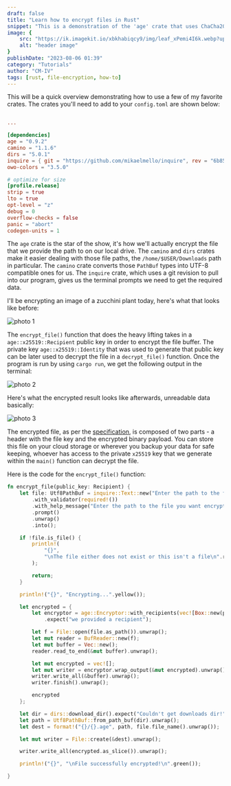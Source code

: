 ```yaml
---
draft: false
title: "Learn how to encrypt files in Rust"
snippet: "This is a demonstration of the 'age' crate that uses ChaCha20Poly1305 AEAD encryption with x25519 asymmetric keys"
image: {
    src: "https://ik.imagekit.io/xbkhabiqcy9/img/leaf_xPemi4I6k.webp?updatedAt=1680105048710",
    alt: "header image"
}
publishDate: "2023-08-06 01:39"
category: "Tutorials"
author: "CM-IV"
tags: [rust, file-encryption, how-to]
---
```


This will be a quick overview demonstrating how to use a few of my favorite crates.  The crates you'll need to add to your `config.toml` are shown below:

```toml

...

[dependencies]
age = "0.9.2"
camino = "1.1.6"
dirs = "5.0.1"
inquire = { git = "https://github.com/mikaelmello/inquire", rev = "6b85740ef69009721f37cee1028c010421438215" }
owo-colors = "3.5.0"

# optimize for size
[profile.release]
strip = true
lto = true
opt-level = "z"
debug = 0
overflow-checks = false
panic = "abort"
codegen-units = 1
```

The `age` crate is the star of the show, it's how we'll actually encrypt the file that we provide the path to on our local drive.  The `camino` and `dirs` crates make it easier dealing with those file paths, the `/home/$USER/Downloads` path in particular.  The `camino` crate converts those `PathBuf` types into UTF-8 compatible ones for us.  The `inquire` crate, which uses a git revision to pull into our program, gives us the terminal prompts we need to get the required data.

I'll be encrypting an image of a zucchini plant today, here's what that looks like before:

<img class="image" src="https://ik.imagekit.io/xbkhabiqcy9/img/zucchini_6UZPzngqm.png?updatedAt=1691321878052" width={860} height={392} alt="photo 1" />

The `encrypt_file()` function that does the heavy lifting takes in a `age::x25519::Recipient` public key in order to encrypt the file buffer.  The private key `age::x25519::Identity` that was used to generate that public key can be later used to decrypt the file in a `decrypt_file()` function.  Once the program is run by using `cargo run`, we get the following output in the terminal:

<img class="image" src="https://ik.imagekit.io/xbkhabiqcy9/img/file_enc2_IwlA0OYd7.png?updatedAt=1691321877511" width={860} height={392} alt="photo 2" />

Here's what the encrypted result looks like afterwards, unreadable data basically:

<img class="image" src="https://ik.imagekit.io/xbkhabiqcy9/img/file_enc3_Qca0g578m.png?updatedAt=1691321956668" width={860} height={392} alt="photo 3" />

The encrypted file, as per the [specification](https://github.com/C2SP/C2SP/blob/main/age.md), is composed of two parts - a header with the file key and the encrypted binary payload.  You can store this file on your cloud storage or wherever you backup your data for safe keeping, whoever has access to the private `x25519` key that we generate within the `main()` function can decrypt the file.

Here is the code for the `encrypt_file()` function:

```rust
fn encrypt_file(public_key: Recipient) {
    let file: Utf8PathBuf = inquire::Text::new("Enter the path to the file for encryption")
        .with_validator(required!())
        .with_help_message("Enter the path to the file you want encrypted")
        .prompt()
        .unwrap()
        .into();

    if !file.is_file() {
        println!(
            "{}",
            "\nThe file either does not exist or this isn't a file\n".red()
        );

        return;
    }

    println!("{}", "Encrypting...".yellow());

    let encrypted = {
        let encryptor = age::Encryptor::with_recipients(vec![Box::new(public_key)])
            .expect("we provided a recipient");

        let f = File::open(file.as_path()).unwrap();
        let mut reader = BufReader::new(f);
        let mut buffer = Vec::new();
        reader.read_to_end(&mut buffer).unwrap();

        let mut encrypted = vec![];
        let mut writer = encryptor.wrap_output(&mut encrypted).unwrap();
        writer.write_all(&buffer).unwrap();
        writer.finish().unwrap();

        encrypted
    };

    let dir = dirs::download_dir().expect("Couldn't get downloads dir!");
    let path = Utf8PathBuf::from_path_buf(dir).unwrap();
    let dest = format!("{}/{}.age", path, file.file_name().unwrap());

    let mut writer = File::create(&dest).unwrap();

    writer.write_all(encrypted.as_slice()).unwrap();

    println!("{}", "\nFile successfully encrypted!\n".green());

}
```